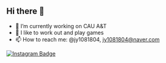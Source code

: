 ## Hi there 👋

- 🔭 I’m currently working on CAU A&T
- 🌱 I like to work out and play games
- 📫 How to reach me: @jy1081804, jy1081804@naver.com


[![Instagram Badge](https://img.shields.io/badge/Instagram-E4405F?style=flat-square&logo=instagram&logoColor=white&link=https://www.instagram.com/jy1081804)](https://www.instagram.com/jy1081804)

